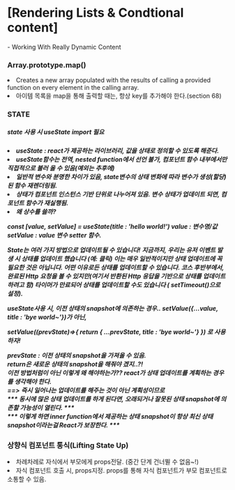 <h1>[Rendering Lists & Condtional content]</h1>
 - Working With Really Dynamic Content

<h3>Array.prototype.map()</h3>
<li>Creates a new array populated with the results of calling a provided function on every element in the calling array.</li>
<li>아이템 목록을 map을 통해 출력할 때는, 항상 key를 추가해야 한다.(section 68)</li>

<h3>STATE</h3>
<h5>state 사용 시  useState import 필요<h5>
<li>useState : react가 제공하는 라이브러리, 값을 상태로 정의할 수 있도록 해준다.</li>
<li>useState함수는 전역, nested function에서 선언 불가, 컴포넌트 함수 내부에서만 직접적으로 불러 올 수 있음(예외는 추후에)</li>
<li>일반적 변수와 분명한 차이가 있음, state변수의 상태 변화에 따라 변수가 생성(할당)된 함수 재렌더링됨.</li>
<li>상태가 컴포넌트 인스턴스 기반 단위로 나누어져 있음. 변수 상태가 업데이트 되면, 컴포넌트 함수가 재실행됨.</li>
<li>왜 상수를 쓸까? </li>

<b>const [value, setValue] = useState(title : 'hello world!')</b>
value    : 변수명/값
setValue : value 변수 setter 함수.


State는 여러 가지 방법으로 업데이트될 수 있습니다!
지금까지, 우리는 유저 이벤트 발생 시 상태를 업데이트 했습니다 (예: 클릭)
이는 매우 일반적이지만 상태 업데이트에 꼭 필요한 것은 아닙니다. 어떤 이유로든 상태를 업데이트할 수 있습니다.
코스 후반부에서, 
완료된 Http 요청을 볼 수 있지만(여기서 반환된 Http 응답을 기반으로 상태를 업데이트하려고 함) 타이머가 만료되어 상태를 업데이트할 수도 있습니다 ( <b>setTimeout()</b>으로 설정).

useState사용 시, 이전 상태의 snapshot에 의존하는 경우..
setValue({...value, title : 'bye world~'})가 아닌, 

<b>setValue((prevState)=>{
    return { ...prevState, title : 'bye world~'}
})</b>
로 사용하자!

prevState : 이전 상태의 snapshot을 가져올 수 있음.<br/>
return은 새로운 상태의 snapshot을 해줘야 겠지..?!<br/>
이전 방법처럼이 아닌 이렇게 왜 해야하는가?? react가 상태 업데이트를 계획하는 경우를 생각해야 한다.<br/>
==> 즉시 일어나는 업데이트를 해주는 것이 아닌 계획성이므로 <br/>
*** 동시에 많은 상태 업데이트를 하게 된다면, 오래되거나 잘못된 상태 snapshot에 의존할 가능성이 열린다. ***<br/>
*** 이렇게 하면 inner function에서 제공하는 상태 snapshot이 항상 최신 상태 snapshot이라는걸 React가 보장한다. ***<br/>

<h3>상향식 컴포넌트 통식(Lifting State Up)</h3>
<li>차례차례로 자식에서 부모에게 props전달. (중간 단계 건너뛸 수 없음~!)</li>
<li>자식 컴포넌트 호출 시, props지정. props를 통해 자식 컴포넌트가 부모 컴포넌트로 소통할 수 있음.</li>

 
